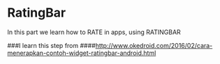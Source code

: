 # RatingBar
In this part we learn how to RATE in apps, using RATINGBAR 

###I learn this step from 
####http://www.okedroid.com/2016/02/cara-menerapkan-contoh-widget-ratingbar-android.html
